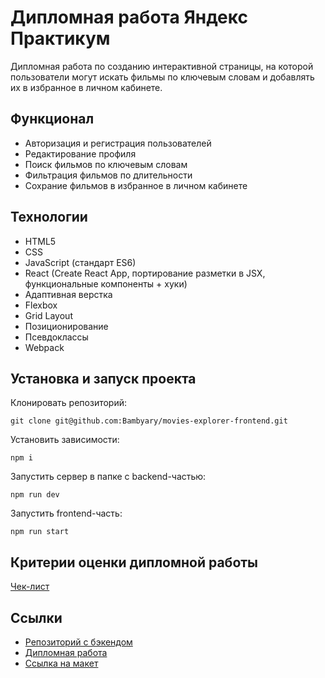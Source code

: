 # Дипломная работа Яндекс Практикум

Дипломная работа по созданию интерактивной страницы, на которой пользователи могут искать фильмы по ключевым словам и добавлять их в избранное в личном кабинете.

## Функционал 

* Авторизация и регистрация пользователей
* Редактирование профиля
* Поиск фильмов по ключевым словам
* Фильтрация фильмов по длительности
* Сохрание фильмов в избранное в личном кабинете

## Технологии

* HTML5
* CSS
* JavaScript (стандарт ES6)
* React (Create React App, портирование разметки в JSX, функциональные компоненты + хуки)
* Адаптивная верстка
* Flexbox
* Grid Layout
* Позиционирование
* Псевдоклассы
* Webpack

## Установка и запуск проекта

Клонировать репозиторий:

`git clone git@github.com:Bambyary/movies-explorer-frontend.git`

Установить зависимости:

`npm i`

Запустить сервер в папке с backend-частью:

`npm run dev`

Запустить frontend-часть:

`npm run start`


## Критерии оценки дипломной работы

[Чек-лист](https://code.s3.yandex.net/web-developer/static/new-program/web-diploma-criteria-2.0/index.html)

## Ссылки

* [Репозиторий с бэкендом](https://github.com/Bambyary/movies-explorer-api)
* [Дипломная работа](https://sorokina-diplom.nomoredomainsicu.ru)
* [Ссылка на макет](https://www.figma.com/file/6FMWkB94wE7KTkcCgUXtnC/%D0%94%D0%B8%D0%BF%D0%BB%D0%BE%D0%BC%D0%BD%D1%8B%D0%B9-%D0%BF%D1%80%D0%BE%D0%B5%D0%BA%D1%82?type=design&node-id=1-2798&mode=dev)